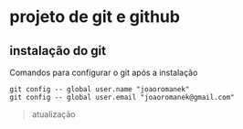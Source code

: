 # projeto de git e github

## instalação do git

Comandos para configurar o git após a instalação

```
git config -- global user.name "joaoromanek"
git config -- global user.email "joaoromanek@gmail.com"
```
> atualização
